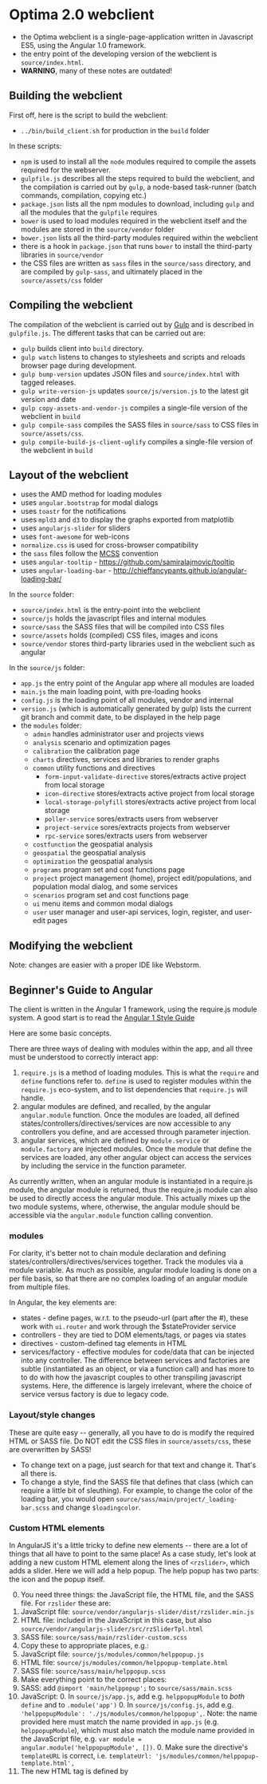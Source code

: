 
# Optima 2.0 webclient

- the Optima webclient is a single-page-application written in
  Javascript ES5, using the Angular 1.0 framework.
- the entry point of the developing version of the webclient is `source/index.html`.
- **WARNING**, many of these notes are outdated!

## Building the webclient

First off, here is the script to build the webclient:

- `../bin/build_client.sh` for production in the `build` folder

In these scripts:

- `npm` is used to install all the `node` modules
required to compile the assets required for the webserver.  
- `gulpfile.js` describes all the steps required to build the
  webclient, and the compilation is carried out by `gulp`, a node-based
  task-runner (batch commands, compilation, copying etc.)
- `package.json` lists all the npm modules to download, including
  `gulp` and all the modules that the `gulpfile` requires
- `bower` is used to load modules required in the webclient itself
  and the modules are stored in the `source/vendor` folder
- `bower.json` lists all the third-party modules required
  within the webclient
- there is a hook in `package.json` that runs `bower` to install
  the third-party libraries in `source/vendor`
- the CSS files are written as `sass` files in the `source/sass`
  directory, and are compiled by `gulp-sass`, and
  ultimately placed in the `source/assets/css` folder

## Compiling the webclient

The compilation of the webclient is carried out by [Gulp](http://gulpjs.com/) and is
described in `gulpfile.js`. The different tasks that can be carried out are:

- `gulp` builds client into `build` directory.
- `gulp watch` listens to changes to stylesheets and scripts and reloads browser page during development.
- `gulp bump-version` updates JSON files and `source/index.html` with tagged releases.
- `gulp write-version-js` updates `source/js/version.js` to the latest git version and date
- `gulp copy-assets-and-vendor-js` compiles a single-file version of the webclient in `build`
- `gulp compile-sass` compiles the SASS files in `source/sass` to CSS files in `source/assets/css`.
- `gulp compile-build-js-client-uglify` compiles a single-file version of the webclient in `build`

## Layout of the webclient

- uses the AMD method for loading modules
- uses `angular.bootstrap` for modal dialogs
- uses `toastr` for the notifications
- uses `mpld3` and `d3` to display the graphs exported from matplotlib
- uses `angularjs-slider` for sliders
- uses `font-awesome` for web-icons
- `normalize.css` is used for cross-browser compatibility
- the `sass` files follow the [MCSS](http://operatino.github.io/MCSS/en/) convention
- uses `angular-tooltip` - https://github.com/samiralajmovic/tooltip
- uses `angular-loading-bar` - http://chieffancypants.github.io/angular-loading-bar/

In the `source` folder:

- `source/index.html` is the entry-point into the webclient
- `source/js` holds the javascript files and internal modules
- `source/sass` the SASS files that will be compiled into CSS files
- `source/assets` holds (compiled) CSS files, images and icons
- `source/vendor` stores third-party libraries used in the webclient such as angular

In the `source/js` folder:

- `app.js` the entry point of the Angular app where all modules are loaded
- `main.js` the main loading point, with pre-loading hooks
- `config.js` is the loading point of all modules, vendor and internal
- `version.js` (which is automatically generated by gulp) lists the current git branch and commit date, to be displayed in the help page
- the `modules` folder:
    - `admin` handles administrator user and projects views
    - `analysis` scenario and optimization pages
    - `calibration` the calibration page
    - `charts` directives, services and libraries to render graphs
    - `common` utility functions and directives
      - `form-input-validate-directive` stores/extracts active project from local storage
      - `icon-directive` stores/extracts active project from local storage
      - `local-storage-polyfill` stores/extracts active project from local storage
      - `poller-service` sores/extracts users from webserver
      - `project-service` sores/extracts projects from webserver
      - `rpc-service` sores/extracts users from webserver
    - `costfunction` the geospatial analysis
    - `geospatial` the geospatial analysis
    - `optimization` the geospatial analysis
    - `programs` program set and cost functions page
    - `project` project management (home), project edit/populations, and population modal dialog, and some services
    - `scenarios` program set and cost functions page
    - `ui` menu items and common modal dialogs
    - `user` user manager and user-api services, login, register, and user-edit pages

## Modifying the webclient

Note: changes are easier with a proper IDE like Webstorm.

## Beginner's Guide to Angular

The client is written in the Angular 1 framework, using the require.js
module system. A good start is to read the [Angular 1 Style Guide](https://github.com/johnpapa/angular-styleguide/blob/master/a1/README.md)

Here are some basic concepts.

There are three ways of dealing with modules within the app, and all three must be understood to correctly interact app:

1. `require.js` is a method of loading modules. This is what the `require` and `define` functions refer to. `define` is used to register modules within the `require.js` eco-system, and to list dependencies that `require.js` will handle.
2. angular modules are defined, and recalled, by the angular `angular.module` function. Once the modules are loaded, all defined states/controllers/directives/services are now accessible to any controllers you define, and are accessed through parameter injection.
3. angular services, which are defined by `module.service` or `module.factory` are injected modules. Once the module that define the services are loaded, any other angular object can access the services by including the service in the function parameter.

As currently written, when an angular module is instantiated in a require.js module, the angular module is returned, thus the require.js module can also be used to directly access the angular module. This actually mixes up the two module systems, where, otherwise, the angular module should be accessible via the `angular.module` function calling convention.

### modules

For clarity, it's better not to chain module declaration and defining 
states/controllers/directives/services together. Track the modules via a module variable. As much as possible, angular module loading is done on a per file basis,
so that there are no complex loading of an angular module from
multiple files.

In Angular, the key elements are:

  - states - define pages, w.r.t. to the pseudo-url (part after the #),
    these work with `ui.router` and work through the $stateProvider
    service
  - controllers - they are tied to DOM elements/tags, or pages via states
  - directives - custom-defined tag elements in HTML
  - services/factory - effective modules for code/data
    that can be injected into any controller. The difference between
    services and factories are subtle (instantiated as an object, or via a function call) and has more to to do with how the javascript couples to other transpiling javascript systems. Here, the difference is largely irrelevant, where the choice of service versus factory is due to legacy code.


### Layout/style changes

These are quite easy -- generally, all you have to do is modify the required HTML or SASS file. Do NOT edit the CSS files in `source/assets/css`, these are overwritten by SASS!
- To change text on a page, just search for that text and change it. That's all there is.
- To change a style, find the SASS file that defines that class (which can require a little bit of sleuthing). For example, to change the color of the loading bar, you would open `source/sass/main/project/_loading-bar.scss` and change `$loadingcolor`.

### Custom HTML elements

In AngularJS it's a little tricky to define new elements -- there are a lot of things that all have to point to the same place! As a case study, let's look at adding a new custom HTML element along the lines of `<rzslider>`, which adds a slider. Here we will add a help popup. The help popup has two parts: the icon and the popup itself.

0. You need three things: the JavaScript file, the HTML file, and the SASS file. For `rzslider` these are:
  0. JavaScript file: `source/vendor/angularjs-slider/dist/rzslider.min.js`
  0. HTML file: included in the JavaScript in this case, but also `source/vendor/angularjs-slider/src/rzSliderTpl.html`
  0. SASS file: `source/sass/main/rzslider-custom.scss`
0. Copy these to appropriate places, e.g.:
  0. JavaScript file: `source/js/modules/common/helppopup.js`
  0. HTML file: `source/js/modules/common/helppopup-template.html`
  0. SASS file: `source/sass/main/helppopup.scss`
0. Make everything point to the correct places:
  0. SASS: add `@import 'main/helppopup';` to `source/sass/main.scss`
  0. JavaScript:
    0. In `source/js/app.js`, add e.g. `helppopupModule` to _both_ `define` and to `.module('app')`
    0. In `source/js/config.js`, add e.g. `'helppopupModule': './js/modules/common/helppopup',`. Note: the name provided here must match the name provided in `app.js` (e.g. `helppopupModule`), which must also match the module name provided in the JavaScript file, e.g. `var module = angular.module('helppopupModule', [])`.
    0. Make sure the directive's `templateURL` is correct, i.e. `templateUrl: 'js/modules/common/helppopup-template.html',`
  0. The new HTML tag is defined by
